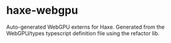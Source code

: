 # haxe-webgpu

Auto-generated WebGPU externs for Haxe. Generated from the WebGPU/types typescript definition file using the refactor lib.
